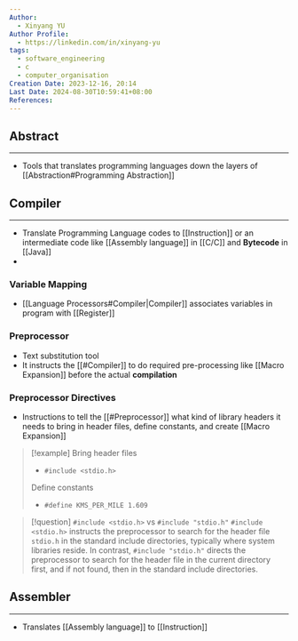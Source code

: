 ```yaml
---
Author:
  - Xinyang YU
Author Profile:
  - https://linkedin.com/in/xinyang-yu
tags:
  - software_engineering
  - c
  - computer_organisation
Creation Date: 2023-12-16, 20:14
Last Date: 2024-08-30T10:59:41+08:00
References: 
---
```

## Abstract
---
- Tools that translates programming languages down the layers of [[Abstraction#Programming Abstraction]]



## Compiler
---
- Translate Programming Language codes to [[Instruction]] or an intermediate code like [[Assembly language]] in [[C/C]] and **Bytecode** in [[Java]]
- 

### Variable Mapping
- [[Language Processors#Compiler|Compiler]] associates variables in program with [[Register]]


### Preprocessor
- Text substitution tool
- It instructs the [[#Compiler]] to do required pre-processing like [[Macro Expansion]] before the actual **compilation**

### Preprocessor Directives
- Instructions to tell the [[#Preprocessor]] what kind of library headers it needs to bring in header files, define constants, and create [[Macro Expansion]]

>[!example]
>Bring header files
>- `#include <stdio.h>`
>
> Define constants
> - `#define KMS_PER_MILE 1.609`

>[!question] `#include <stdio.h>` vs `#include "stdio.h"`
> `#include <stdio.h>` instructs the preprocessor to search for the header file `stdio.h` in the standard include directories, typically where system libraries reside. In contrast, `#include "stdio.h"` directs the preprocessor to search for the header file in the current directory first, and if not found, then in the standard include directories.

## Assembler
---
- Translates [[Assembly language]] to [[Instruction]]